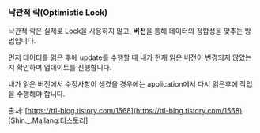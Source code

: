 ### 낙관적 락(Optimistic Lock)

낙관적 락은 실제로 Lock을 사용하지 않고, **버전**을 통해 데이터의 정합성을 맞추는 방법입니다.

먼저 데이터를 읽은 후에 update를 수행할 때 내가 현재 읽은 버전이 변경되지 않았는지 확인하며 업데이트를 진행합니다.

내가 읽은 버전에서 수정사항이 생겼을 경우에는 application에서 다시 읽은후에 작업을 수행해야 합니다.

출처: [https://ttl-blog.tistory.com/1568](https://ttl-blog.tistory.com/1568) [Shin._.Mallang:티스토리]